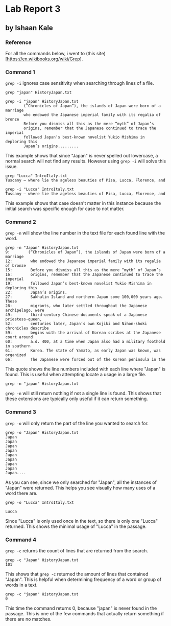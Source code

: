 # Lab Report 3
## by Ishaan Kale


### Reference
For all the commands below, i went to (this site)[https://en.wikibooks.org/wiki/Grep].


### Command 1

```grep -i``` ignores case sensitivity when searching through lines of a file.

```
grep "japan" HistoryJapan.txt

```
```
grep -i "japan" HistoryJapan.txt
        (“Chronicles of Japan”), the islands of Japan were born of a marriage
        who endowed the Japanese imperial family with its regalia of bronze
        Before you dismiss all this as the mere “myth” of Japan’s
        origins, remember that the Japanese continued to trace the imperial
        followed Japan’s best-known novelist Yukio Mishima in deploring this
        Japan’s origins.........
```
 
This example shows that since "Japan" is never spelled out lowercase, a normal search
will not find any results. However using ```grep -i``` will solve this issue.

```
grep "Lucca" IntroItaly.txt 
Tuscany — where lie the ageless beauties of Pisa, Lucca, Florence, and
```
```
grep -i "Lucca" IntroItaly.txt
Tuscany — where lie the ageless beauties of Pisa, Lucca, Florence, and
```

This example shows that case doesn't matter in this instance because the initial search
was specific enough for case to not matter.

### Command 2

```grep -n``` will show the line number in the text file for each found line with the word.

```
grep -n "Japan" HistoryJapan.txt 
9:        (“Chronicles of Japan”), the islands of Japan were born of a marriage
12:        who endowed the Japanese imperial family with its regalia of bronze
15:        Before you dismiss all this as the mere “myth” of Japan’s
16:        origins, remember that the Japanese continued to trace the imperial
19:        followed Japan’s best-known novelist Yukio Mishima in deploring this
22:        Japan’s origins.
27:        Sakhalin Island and northern Japan some 100,000 years ago. These
28:        migrants, who later settled throughout the Japanese archipelago, were
49:        third-century Chinese documents speak of a Japanese priestess-queen,
52:        centuries later, Japan’s own Kojiki and Nihon-shoki chronicles describe
59:        begins with the arrival of Korean scribes at the Japanese court around
60:        a.d. 400, at a time when Japan also had a military foothold in southern
61:        Korea. The state of Yamato, as early Japan was known, was organized
66:        The Japanese were forced out of the Korean peninsula in the
```
This quote shows the line numbers included with each line where "Japan" is found. This
is useful when attempting locate a usage in a large file.

```
grep -n "japan" HistoryJapan.txt 

```
```grep -n``` will still return nothing if not a single line is found.
This shows that these extensions are typically only useful if it can return something.

### Command 3
```grep -o``` will only return the part of the line you wanted to search for.
```
grep -o "Japan" HistoryJapan.txt
Japan
Japan
Japan
Japan
Japan
Japan
Japan
Japan
Japan....
```
As you can see, since we only searched for "Japan", all the instances of "Japan"
were returned. This helps you see visually how many uses of a word there are.
```
grep -o "Lucca" IntroItaly.txt

Lucca
```
Since "Lucca" is only used once in the text, so there is only one "Lucca" returned.
This shows the minimal usage of "Lucca" in the passage.

### Command 4
```grep -c``` returns the count of lines that are returned from the search.
```
grep -c "Japan" HistoryJapan.txt 
101
```
This shows that ```grep -c``` returned the amount of lines that contained "Japan". 
This is helpful when determining frequency of a word or group of words in a text.

```
grep -c "japan" HistoryJapan.txt 
0
```
This time the command returns 0, because "japan" is never found in the passage. This is one of
the few commands that actually return something if there are no matches.
